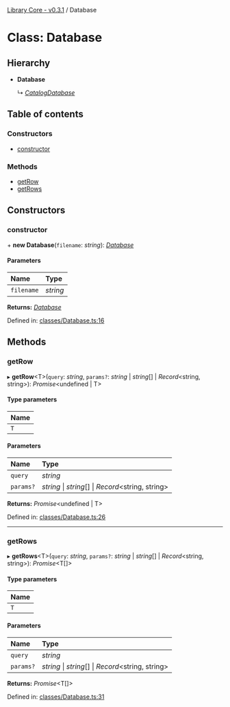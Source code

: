 [Library Core - v0.3.1](../README.md) / Database

# Class: Database

## Hierarchy

- **Database**

  ↳ [*CatalogDatabase*](catalogdatabase.md)

## Table of contents

### Constructors

- [constructor](database.md#constructor)

### Methods

- [getRow](database.md#getrow)
- [getRows](database.md#getrows)

## Constructors

### constructor

\+ **new Database**(`filename`: *string*): [*Database*](database.md)

#### Parameters

| Name | Type |
| :------ | :------ |
| `filename` | *string* |

**Returns:** [*Database*](database.md)

Defined in: [classes/Database.ts:16](https://github.com/BenShelton/library-api/blob/master/packages/core/src/classes/Database.ts#L16)

## Methods

### getRow

▸ **getRow**<T\>(`query`: *string*, `params?`: *string* \| *string*[] \| *Record*<string, string\>): *Promise*<undefined \| T\>

#### Type parameters

| Name |
| :------ |
| `T` |

#### Parameters

| Name | Type |
| :------ | :------ |
| `query` | *string* |
| `params?` | *string* \| *string*[] \| *Record*<string, string\> |

**Returns:** *Promise*<undefined \| T\>

Defined in: [classes/Database.ts:26](https://github.com/BenShelton/library-api/blob/master/packages/core/src/classes/Database.ts#L26)

___

### getRows

▸ **getRows**<T\>(`query`: *string*, `params?`: *string* \| *string*[] \| *Record*<string, string\>): *Promise*<T[]\>

#### Type parameters

| Name |
| :------ |
| `T` |

#### Parameters

| Name | Type |
| :------ | :------ |
| `query` | *string* |
| `params?` | *string* \| *string*[] \| *Record*<string, string\> |

**Returns:** *Promise*<T[]\>

Defined in: [classes/Database.ts:31](https://github.com/BenShelton/library-api/blob/master/packages/core/src/classes/Database.ts#L31)
